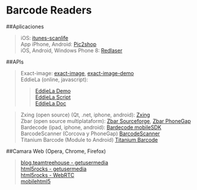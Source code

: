 Barcode Readers
================

##Aplicaciones

>iOS: [itunes-scanlife]<br>
>App iPhone, Android: [Pic2shop]<br>
>iOS, Android, Windows Phone 8: [Redlaser]

##APIs

>Exact-image: [exact-image], [exact-image-demo]<br>
>EddieLa (online, javascript): 
>>[EddieLa Demo]<br>
>><a href='http://eddiela.github.io/BarcodeReader/DecoderWorker.js'>EddieLa Script</a><br>
>>[EddieLa Doc]<br>

>Zxing (open source) (Qt, .net, iphone, android):  [Zxing]<br>
>Zbar (open source multiplataform):  [Zbar Sourceforge], <a href='http://blog.infoentropy.com/Use_ZBar_barcode_reader_with_PhoneGap/'>Zbar PhoneGap</a><br>
>Bardecode (ipad, iphone, android):  [Bardecode mobileSDK]<br>
>BarcodeScanner (Corcova y PhoneGap)  [BarcodeScanner]<br>
>Titanium Barcode (Module to Android) [Titanium Barcode]<br>


##Camara Web (Opera, Chrome, Firefox)
>[blog.teamtreehouse - getusermedia]<br>
>[html5rocks - getusermedia]<br>
>[html5rocks - WebRTC]<br>
>[mobilehtml5]<br>


[itunes-scanlife]: https://itunes.apple.com/ca/app/scanlife-barcode-scanner-qr/id285324287?mt=8
[Pic2shop]: http://www.pic2shop.com
[redlaser]: http://redlaser.com/application/

[exact-image]: https://github.com/manuels/unix-toolbox.js-exact-image
[exact-image-demo]: 
http://manuels.github.io/unix-toolbox.js-exact-image/demo/
[EddieLa Doc]: https://github.com/EddieLa/BarcodeReader/
[EddieLa Demo]: http://eddiela.github.io/BarcodeReader/demo.html
[Zxing]: https://code.google.com/p/zxing/
[Zbar Sourceforge]: http://zbar.sourceforge.net/
[Bardecode mobileSDK]: http://www.bardecode.com/en1/app/mobilesdk/
[BarcodeScanner]: https://github.com/wildabeast/BarcodeScanner
[Titanium Barcode]: https://github.com/mwaylabs/titanium-barcode

[blog.teamtreehouse - getusermedia]:http://blog.teamtreehouse.com/accessing-the-device-camera-with-getusermedia
[html5rocks - getusermedia]:http://www.html5rocks.com/en/tutorials/getusermedia/intro/
[html5rocks - WebRTC]:http://updates.html5rocks.com/2012/12/WebRTC-hits-Firefox-Android-and-iOS
[mobilehtml5]:http://mobilehtml5.org/
